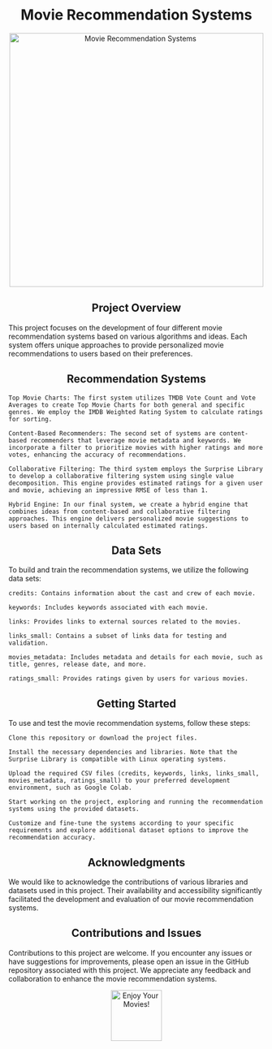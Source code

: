 <h1 align="center">Movie Recommendation Systems</h1>
<p align="center"><img src="movie-recommendation-image.jpg" alt="Movie Recommendation Systems" width="500px"></p>
<h2 align="center">Project Overview</h2>

This project focuses on the development of four different movie recommendation systems based on various algorithms and ideas. Each system offers unique approaches to provide personalized movie recommendations to users based on their preferences.
<h2 align="center">Recommendation Systems</h2>

    Top Movie Charts: The first system utilizes TMDB Vote Count and Vote Averages to create Top Movie Charts for both general and specific genres. We employ the IMDB Weighted Rating System to calculate ratings for sorting.

    Content-Based Recommenders: The second set of systems are content-based recommenders that leverage movie metadata and keywords. We incorporate a filter to prioritize movies with higher ratings and more votes, enhancing the accuracy of recommendations.

    Collaborative Filtering: The third system employs the Surprise Library to develop a collaborative filtering system using single value decomposition. This engine provides estimated ratings for a given user and movie, achieving an impressive RMSE of less than 1.

    Hybrid Engine: In our final system, we create a hybrid engine that combines ideas from content-based and collaborative filtering approaches. This engine delivers personalized movie suggestions to users based on internally calculated estimated ratings.

<h2 align="center">Data Sets</h2>

To build and train the recommendation systems, we utilize the following data sets:

    credits: Contains information about the cast and crew of each movie.

    keywords: Includes keywords associated with each movie.

    links: Provides links to external sources related to the movies.

    links_small: Contains a subset of links data for testing and validation.

    movies_metadata: Includes metadata and details for each movie, such as title, genres, release date, and more.

    ratings_small: Provides ratings given by users for various movies.

<h2 align="center">Getting Started</h2>

To use and test the movie recommendation systems, follow these steps:

    Clone this repository or download the project files.

    Install the necessary dependencies and libraries. Note that the Surprise Library is compatible with Linux operating systems.

    Upload the required CSV files (credits, keywords, links, links_small, movies_metadata, ratings_small) to your preferred development environment, such as Google Colab.

    Start working on the project, exploring and running the recommendation systems using the provided datasets.

    Customize and fine-tune the systems according to your specific requirements and explore additional dataset options to improve the recommendation accuracy.

<h2 align="center">Acknowledgments</h2>

We would like to acknowledge the contributions of various libraries and datasets used in this project. Their availability and accessibility significantly facilitated the development and evaluation of our movie recommendation systems.
<h2 align="center">Contributions and Issues</h2>

Contributions to this project are welcome. If you encounter any issues or have suggestions for improvements, please open an issue in the GitHub repository associated with this project. We appreciate any feedback and collaboration to enhance the movie recommendation systems.
<p align="center">
  <img src="popcorn-icon.png" alt="Enjoy Your Movies!" width="100px">
</p>
